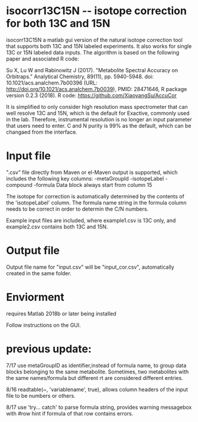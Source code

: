 # isocorr13C15N -- isotope correction for both 13C and 15N

isocorr13C15N a matlab gui version of the natural isotope correction tool that supports both 13C and 15N labeled experiments. It also works for single 13C or 15N labeled data inputs.  The algorithm is based on the following paper and associated R code:

Su X, Lu W and Rabinowitz J (2017). "Metabolite Spectral Accuracy on Orbitraps." Analytical Chemistry, 89(11), pp. 5940-5948. doi: 10.1021/acs.analchem.7b00396 (URL: http://doi.org/10.1021/acs.analchem.7b0039), PMID: 28471646, R package version 0.2.3 (2018).
R code:  https://github.com/XiaoyangSu/AccuCor

It is simplified to only consider high resolution mass spectrometer that can well resolve 13C and 15N, which is the default for Exactive, commonly used in the lab. Therefore, instrumental resolution is no longer an input parameter that users need to enter. C and N purity is 99% as the default, which can be changaed from the interface.

# Input file

 ".csv" file directly from Maven or el-Maven output is supported, which includes the following key columns:
 -metaGroupId
 -isotopeLabel
 -compound
 -formula
 Data block always start from column 15
 
 The isotope for correction is automatically determined by the contents of the 'isotopeLabel' column.
 The formula name string in the formula column needs to be correct in order to determin the C/N numbers.
 
 Example input files are included, where example1.csv is 13C only, and example2.csv contains both 13C and 15N.
 
 # Output file
 
 Output file name for "input.csv" will be "input_cor.csv", automatically created in the same folder.
 
 # Enviorment
  requires Matlab 2018b or later being installed
  
 Follow instructions on the GUI.


 # previous update:

7/17 use metaGroupID as identifier,instead of formula name, to group data blocks belonging to the same metabolite. Sometimes, two metabolites with the same names/formula but different rt are considered different entries.

8/16 readtable(~, 'variablename', true), allows column headers of the input file to be numbers or others. 

8/17 use 'try... catch' to parse formula string, provides warning messagebox with #row hint if formula of that row contains errors.
 

